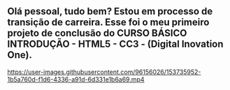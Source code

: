 ## Olá pessoal, tudo bem? Estou em processo de transição de carreira. Esse foi o meu primeiro projeto de conclusão do CURSO BÁSICO INTRODUÇÃO - HTML5 - CC3 - (Digital Inovation One).


https://user-images.githubusercontent.com/96156026/153735952-1b5a760d-f1d6-4336-a91d-6d331e1b6a69.mp4

